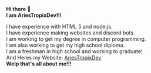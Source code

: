
**Hi there** 👋<br />
**I am AriesTropixDev!!!**<br />

I have experience with HTML 5 and node.js.<br />
I have experience making websites and discord bots.<br />
I am working to get my degree in computer programming.<br />
I am also working to get my high school diploma.<br />
I am a freshman in high school and working to graduate!<br />
And Heres my Website: [AriesTropixDev](https://ariestropixdev.github.io/)<br />
**Welp that's all about me!!!**<br />
<div class="github-card" data-github="AriesTropixDev" data-width="400" data-height="150" data-theme="default"></div>
<script src="//cdn.jsdelivr.net/github-cards/latest/widget.js"></script>

